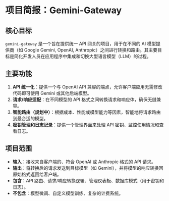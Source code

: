 # 项目简报：Gemini-Gateway

## 核心目标

`gemini-gateway` 是一个旨在提供统一 API 网关的项目，用于在不同的 AI 模型提供商（如 Google Gemini, OpenAI, Anthropic）之间进行转换和路由。其主要目标是简化开发人员在应用程序中集成和切换大型语言模型（LLM）的过程。

## 主要功能

1.  **API 统一化**：提供一个与 OpenAI API 兼容的端点，允许客户端应用无需修改代码即可使用 Gemini 或其他后端模型。
2.  **请求/响应适配**：在不同模型的 API 格式之间转换请求和响应体，确保无缝兼容。
3.  **智能路由（规划中）**：根据成本、性能或模型能力等因素，智能地将请求路由到最合适的模型。
4.  **密钥管理和日志记录**：提供一个管理界面来处理 API 密钥、监控使用情况和查看日志。

## 项目范围

- **输入**：接收来自客户端的、符合 OpenAI 或 Anthropic 格式的 API 请求。
- **输出**：将转换后的请求发送到目标模型（如 Gemini），并将模型的响应转换回原始格式返回给客户端。
- **包含**：API 路由、请求/响应转换逻辑、管理仪表板、数据库模式（用于密钥和日志）。
- **不包含**：模型微调、自定义模型训练、复杂的计费系统。
